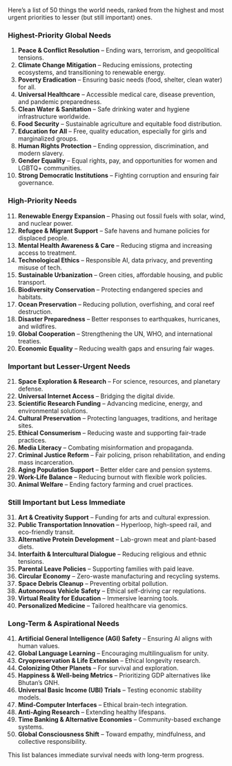 Here’s a list of 50 things the world needs, ranked from the highest and most urgent priorities to lesser (but still important) ones.  

### **Highest-Priority Global Needs**  

1. **Peace & Conflict Resolution** – Ending wars, terrorism, and geopolitical tensions.  
2. **Climate Change Mitigation** – Reducing emissions, protecting ecosystems, and transitioning to renewable energy.  
3. **Poverty Eradication** – Ensuring basic needs (food, shelter, clean water) for all.  
4. **Universal Healthcare** – Accessible medical care, disease prevention, and pandemic preparedness.  
5. **Clean Water & Sanitation** – Safe drinking water and hygiene infrastructure worldwide.  
6. **Food Security** – Sustainable agriculture and equitable food distribution.  
7. **Education for All** – Free, quality education, especially for girls and marginalized groups.  
8. **Human Rights Protection** – Ending oppression, discrimination, and modern slavery.  
9. **Gender Equality** – Equal rights, pay, and opportunities for women and LGBTQ+ communities.  
10. **Strong Democratic Institutions** – Fighting corruption and ensuring fair governance.  

### **High-Priority Needs**  

11. **Renewable Energy Expansion** – Phasing out fossil fuels with solar, wind, and nuclear power.  
12. **Refugee & Migrant Support** – Safe havens and humane policies for displaced people.  
13. **Mental Health Awareness & Care** – Reducing stigma and increasing access to treatment.  
14. **Technological Ethics** – Responsible AI, data privacy, and preventing misuse of tech.  
15. **Sustainable Urbanization** – Green cities, affordable housing, and public transport.  
16. **Biodiversity Conservation** – Protecting endangered species and habitats.  
17. **Ocean Preservation** – Reducing pollution, overfishing, and coral reef destruction.  
18. **Disaster Preparedness** – Better responses to earthquakes, hurricanes, and wildfires.  
19. **Global Cooperation** – Strengthening the UN, WHO, and international treaties.  
20. **Economic Equality** – Reducing wealth gaps and ensuring fair wages.  

### **Important but Lesser-Urgent Needs**  

21. **Space Exploration & Research** – For science, resources, and planetary defense.  
22. **Universal Internet Access** – Bridging the digital divide.  
23. **Scientific Research Funding** – Advancing medicine, energy, and environmental solutions.  
24. **Cultural Preservation** – Protecting languages, traditions, and heritage sites.  
25. **Ethical Consumerism** – Reducing waste and supporting fair-trade practices.  
26. **Media Literacy** – Combating misinformation and propaganda.  
27. **Criminal Justice Reform** – Fair policing, prison rehabilitation, and ending mass incarceration.  
28. **Aging Population Support** – Better elder care and pension systems.  
29. **Work-Life Balance** – Reducing burnout with flexible work policies.  
30. **Animal Welfare** – Ending factory farming and cruel practices.  

### **Still Important but Less Immediate**  

31. **Art & Creativity Support** – Funding for arts and cultural expression.  
32. **Public Transportation Innovation** – Hyperloop, high-speed rail, and eco-friendly transit.  
33. **Alternative Protein Development** – Lab-grown meat and plant-based diets.  
34. **Interfaith & Intercultural Dialogue** – Reducing religious and ethnic tensions.  
35. **Parental Leave Policies** – Supporting families with paid leave.  
36. **Circular Economy** – Zero-waste manufacturing and recycling systems.  
37. **Space Debris Cleanup** – Preventing orbital pollution.  
38. **Autonomous Vehicle Safety** – Ethical self-driving car regulations.  
39. **Virtual Reality for Education** – Immersive learning tools.  
40. **Personalized Medicine** – Tailored healthcare via genomics.  

### **Long-Term & Aspirational Needs**  

41. **Artificial General Intelligence (AGI) Safety** – Ensuring AI aligns with human values.  
42. **Global Language Learning** – Encouraging multilingualism for unity.  
43. **Cryopreservation & Life Extension** – Ethical longevity research.  
44. **Colonizing Other Planets** – For survival and exploration.  
45. **Happiness & Well-being Metrics** – Prioritizing GDP alternatives like Bhutan’s GNH.  
46. **Universal Basic Income (UBI) Trials** – Testing economic stability models.  
47. **Mind-Computer Interfaces** – Ethical brain-tech integration.  
48. **Anti-Aging Research** – Extending healthy lifespans.  
49. **Time Banking & Alternative Economies** – Community-based exchange systems.  
50. **Global Consciousness Shift** – Toward empathy, mindfulness, and collective responsibility.  

This list balances immediate survival needs with long-term progress.
